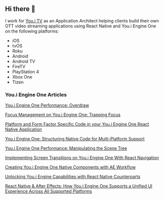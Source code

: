 ## Hi there 👋

I work for [You.i TV](https://youi.tv) as an Application Architect helping clients build their own OTT video streaming applications using React Native and You.i Engine One on the following platforms:

- iOS
- tvOS
- Roku
- Android
- Android TV
- FireTV
- PlayStation 4
- Xbox One
- Tizen

### You.i Engine One Articles

[You.i Engine One Performance: Overdraw](https://medium.com/@johnwcassidy/you-i-engine-one-performance-overdraw-7c7c0d9f854e?source=friends_link&sk=deafdfd8f271678de54994726476b3b3)

[Focus Management on You.i Engine One: Trapping Focus](https://medium.com/@johnwcassidy/focus-management-on-you-i-engine-one-trapping-focus-5133cda8c4bc?source=friends_link&sk=9bb2d7221cb506e6ae31d192397187db)

[Platform and Form Factor Specific Code in your You.i Engine One React Native Application](https://medium.com/@johnwcassidy/considering-platform-and-factor-factor-in-your-you-i-engine-one-react-native-code-1f09a795be7b)

[You.i Engine One: Structuring Native Code for Multi-Platform Support](https://medium.com/@johnwcassidy/you-i-engine-one-structuring-native-code-for-multi-platform-support-14706f2cca9e?source=friends_link&sk=c8afb5b726e3210e3a96f809a360ae06)

[You.i Engine One Performance: Manipulating the Scene Tree](https://medium.com/@johnwcassidy/you-i-engine-one-performance-manipulating-the-scene-tree-e6721eeb50d9?source=friends_link&sk=f1fc86b2774dca033da39e2c59d9e709)

[Implementing Screen Transitions on You.i Engine One With React Navigation](https://medium.com/@johnwcassidy/implementing-screen-transitions-on-you-i-engine-one-with-react-navigation-eaa5cdfe4b95)

[Creating You.i Engine One Native Components with AE Workflow](https://medium.com/@johnwcassidy/creating-you-i-engine-one-native-components-with-ae-workflow-5fe4b4242fb7)

[Unlocking You.i Engine Capabilities with React Native Counterparts](https://medium.com/@johnwcassidy/unlocking-you-i-engine-capabilities-with-react-native-counterparts-21a0156ff870)

[React Native & After Effects: How You.i Engine One Supports a Unified UI Experience Across All Supported Platforms](https://medium.com/@johnwcassidy/react-native-after-effects-workflow-and-you-i-engine-one-71730026e7c3)
